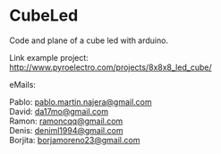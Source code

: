 CubeLed
=======

Code and plane of a cube led with arduino.

Link example project:
http://www.pyroelectro.com/projects/8x8x8_led_cube/

eMails:</br>

Pablo: pablo.martin.najera@gmail.com</br>
David: da17mo@gmail.com</br>
Ramon: ramoncqq@gmail.com</br>
Denis: deniml1994@gmail.com</br>
Borjita: borjamoreno23@gmail.com</br>
